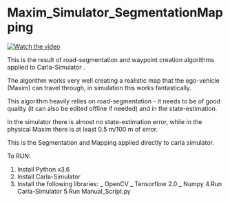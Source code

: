 # Maxim_Simulator_SegmentationMapping
[![Watch the video](<img src="Screenshot_from_Servo_Motor.mov.png"/>)](https://youtu.be/jOfriBMSS-M)

This is the result of road-segmentation and waypoint creation algorithms applied to Carla-Simulator .

The algorithm works very well creating a realistic map that the ego-vehicle (Maxim) can travel through, in simulation this works fantastically.

This algorithm heavily relies on  road-segmentation - it needs to be of good quality (it can also be edited offline if needed) and in the state-estimation.

In the simulator there is almost no state-estimation error, while in the physical Maxim there is at least 0.5 m/100 m of error.

This is the Segmentation and Mapping applied directly to carla simulator.

To RUN:
   1. Install Python x3.6
   2. Install Carla-Simulator
   3. Install the following libraries:
        _ OpenCV
        _ Tensorflow 2.0
        _ Numpy
   4.Run Carla-Simulator
   5.Run Manual_Script.py
